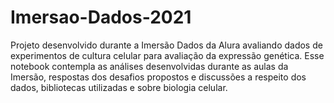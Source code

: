 # Imersao-Dados-2021

Projeto desenvolvido durante a Imersão Dados da Alura avaliando dados de experimentos de cultura celular para avaliação da expressão genética. 
Esse notebook contempla as análises desenvolvidas durante as aulas da Imersão, respostas dos desafios propostos e discussões a respeito dos dados, bibliotecas utilizadas e sobre biologia celular.
